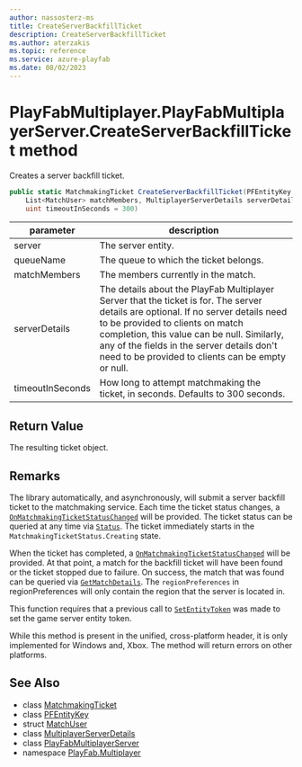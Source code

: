 ```yaml
---
author: nassosterz-ms
title: CreateServerBackfillTicket
description: CreateServerBackfillTicket
ms.author: aterzakis
ms.topic: reference
ms.service: azure-playfab
ms.date: 08/02/2023
---
```


# PlayFabMultiplayer.PlayFabMultiplayerServer.CreateServerBackfillTicket method

Creates a server backfill ticket.

```csharp
public static MatchmakingTicket CreateServerBackfillTicket(PFEntityKey server, string queueName, 
    List<MatchUser> matchMembers, MultiplayerServerDetails serverDetails, 
    uint timeoutInSeconds = 300)
```

| parameter | description |
| --- | --- |
| server | The server entity. |
| queueName | The queue to which the ticket belongs. |
| matchMembers | The members currently in the match. |
| serverDetails | The details about the PlayFab Multiplayer Server that the ticket is for. The server details are optional. If no server details need to be provided to clients on match completion, this value can be null. Similarly, any of the fields in the server details don't need to be provided to clients can be empty or null. |
| timeoutInSeconds | How long to attempt matchmaking the ticket, in seconds. Defaults to 300 seconds. |

## Return Value

The resulting ticket object.

## Remarks

The library automatically, and asynchronously, will submit a server backfill ticket to the matchmaking service. Each time the ticket status changes, a [`OnMatchmakingTicketStatusChanged`](../PlayFabMultiplayer/OnMatchmakingTicketStatusChanged.md) will be provided. The ticket status can be queried at any time via [`Status`](../MatchmakingTicket/Status.md). The ticket immediately starts in the `MatchmakingTicketStatus.Creating` state.

When the ticket has completed, a [`OnMatchmakingTicketStatusChanged`](../PlayFabMultiplayer/OnMatchmakingTicketStatusChanged.md) will be provided. At that point, a match for the backfill ticket will have been found or the ticket stopped due to failure. On success, the match that was found can be queried via [`GetMatchDetails`](../MatchmakingTicket/GetMatchDetails.md). The `regionPreferences` in regionPreferences will only contain the region that the server is located in.

This function requires that a previous call to [`SetEntityToken`](../PlayFabMultiplayer/SetEntityToken.md) was made to set the game server entity token.

While this method is present in the unified, cross-platform header, it is only implemented for Windows and, Xbox. The method will return errors on other platforms.

## See Also

* class [MatchmakingTicket](../MatchmakingTicket.md)
* class [PFEntityKey](../PFEntityKey.md)
* struct [MatchUser](../MatchUser.md)
* class [MultiplayerServerDetails](../MultiplayerServerDetails.md)
* class [PlayFabMultiplayerServer](../PlayFabMultiplayer.PlayFabMultiplayerServer.md)
* namespace [PlayFab.Multiplayer](../../PlayFabMultiplayerSDK.md)

